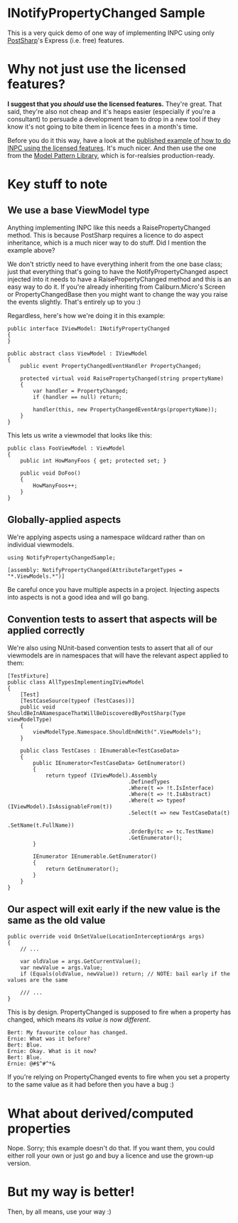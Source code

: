 INotifyPropertyChanged Sample
=============================

This is a very quick demo of one way of implementing INPC using only [PostSharp](http://www.postsharp.net/)'s Express (i.e. free) features.

# Why not just use the licensed features?

**I suggest that you *should* use the licensed features.** They're great. That said, they're also not cheap and it's heaps easier (especially if you're a consultant) to persuade a development team to drop in a new tool if they know it's not going to bite them in licence fees in a month's time.

Before you do it this way, have a look at the [published example of how to do INPC using the licensed features](http://www.postsharp.net/aspects/examples/inotifypropertychanged). It's much nicer. And then use the one from the [Model Pattern Library](http://www.postsharp.net/model), which is for-realsies production-ready.

# Key stuff to note
## We use a base ViewModel type

Anything implementing INPC like this needs a RaisePropertyChanged method. This is because PostSharp requires a licence to do aspect inheritance, which is a much nicer way to do stuff. Did I mention the example above?

We don't strictly need to have everything inherit from the one base class; just that everything that's going to have the NotifyPropertyChanged aspect injected into it needs to have a RaisePropertyChanged method and this is an easy way to do it. If you're already inheriting from Caliburn.Micro's Screen or PropertyChangedBase then you might want to change the way you raise the events slightly. That's entirely up to you :)

Regardless, here's how we're doing it in this example:

    public interface IViewModel: INotifyPropertyChanged
    {
    }
    
    public abstract class ViewModel : IViewModel
    {
        public event PropertyChangedEventHandler PropertyChanged;

        protected virtual void RaisePropertyChanged(string propertyName)
        {
            var handler = PropertyChanged;
            if (handler == null) return;

            handler(this, new PropertyChangedEventArgs(propertyName));
        }
    }

This lets us write a viewmodel that looks like this:

    public class FooViewModel : ViewModel
    {
        public int HowManyFoos { get; protected set; }

        public void DoFoo()
        {
            HowManyFoos++;
        }
    }
    
## Globally-applied aspects

We're applying aspects using a namespace wildcard rather than on individual viewmodels.

    using NotifyPropertyChangedSample;

    [assembly: NotifyPropertyChanged(AttributeTargetTypes = "*.ViewModels.*")]

Be careful once you have multiple aspects in a project. Injecting aspects into aspects is not a good idea and will go bang.

## Convention tests to assert that aspects will be applied correctly

We're also using NUnit-based convention tests to assert that all of our viewmodels are in namespaces that will have the relevant aspect applied to them:

    [TestFixture]
    public class AllTypesImplementingIViewModel
    {
        [Test]
        [TestCaseSource(typeof (TestCases))]
        public void ShouldBeInANamespaceThatWillBeDiscoveredByPostSharp(Type viewModelType)
        {
            viewModelType.Namespace.ShouldEndWith(".ViewModels");
        }

        public class TestCases : IEnumerable<TestCaseData>
        {
            public IEnumerator<TestCaseData> GetEnumerator()
            {
                return typeof (IViewModel).Assembly
                                          .DefinedTypes
                                          .Where(t => !t.IsInterface)
                                          .Where(t => !t.IsAbstract)
                                          .Where(t => typeof (IViewModel).IsAssignableFrom(t))
                                          .Select(t => new TestCaseData(t)
                                                           .SetName(t.FullName))
                                          .OrderBy(tc => tc.TestName)
                                          .GetEnumerator();
            }

            IEnumerator IEnumerable.GetEnumerator()
            {
                return GetEnumerator();
            }
        }
    }

## Our aspect will exit early if the new value is the same as the old value

    public override void OnSetValue(LocationInterceptionArgs args)
    {
        // ...

        var oldValue = args.GetCurrentValue();
        var newValue = args.Value;
        if (Equals(oldValue, newValue)) return; // NOTE: bail early if the values are the same

        /// ...
    }

This is by design. PropertyChanged is supposed to fire when a property has changed, which means *its value is now different*.

    Bert: My favourite colour has changed.
    Ernie: What was it before?
    Bert: Blue.
    Ernie: Okay. What is it now?
    Bert: Blue.
    Ernie: @#$^#^*&

If you're relying on PropertyChanged events to fire when you set a property to the same value as it had before then you have a bug :)

# What about derived/computed properties

Nope. Sorry; this example doesn't do that. If you want them, you could either roll your own or just go and buy a licence and use the grown-up version.

# But my way is better!

Then, by all means, use your way :)
